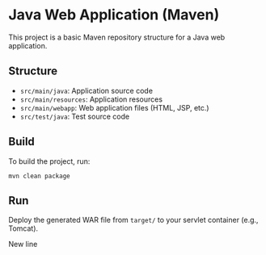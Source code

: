 # Java Web Application (Maven)

This project is a basic Maven repository structure for a Java web application.

## Structure
- `src/main/java`: Application source code
- `src/main/resources`: Application resources
- `src/main/webapp`: Web application files (HTML, JSP, etc.)
- `src/test/java`: Test source code

## Build
To build the project, run:

```
mvn clean package
```

## Run
Deploy the generated WAR file from `target/` to your servlet container (e.g., Tomcat).

New line
